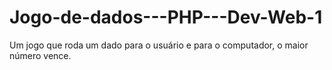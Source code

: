 # Jogo-de-dados---PHP---Dev-Web-1
Um jogo que roda um dado para o usuário e para o computador, o maior número vence.
